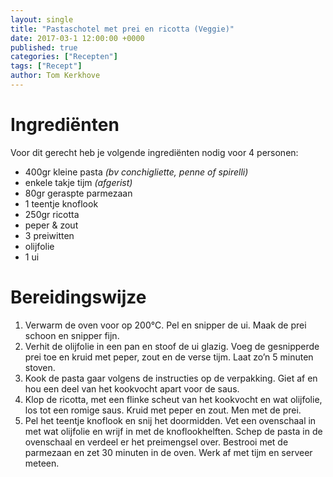 ```yaml
---
layout: single
title: "Pastaschotel met prei en ricotta (Veggie)"
date: 2017-03-1 12:00:00 +0000
published: true
categories: ["Recepten"]
tags: ["Recept"]
author: Tom Kerkhove
---
```


# Ingrediënten
Voor dit gerecht heb je volgende ingrediënten nodig voor 4 personen:

- 400gr kleine pasta _(bv conchigliette, penne of spirelli)_
- enkele takje tijm _(afgerist)_
- 80gr geraspte parmezaan
- 1 teentje knoflook
- 250gr ricotta
- peper & zout
- 3 preiwitten
- olijfolie
- 1 ui

# Bereidingswijze

1. Verwarm de oven voor op 200°C. Pel en snipper de ui. Maak de prei schoon en snipper fijn.
2. Verhit de olijfolie in een pan en stoof de ui glazig. Voeg de gesnipperde prei toe en kruid met peper, zout en de verse tijm. Laat zo’n 5 minuten stoven.
3. Kook de pasta gaar volgens de instructies op de verpakking. Giet af en hou een deel van het kookvocht apart voor de saus.
4. Klop de ricotta, met een flinke scheut van het kookvocht en wat olijfolie, los tot een romige saus. Kruid met peper en zout. Men met de prei.
5. Pel het teentje knoflook en snij het doormidden. Vet een ovenschaal in met wat olijfolie en wrijf in met de knoflookhelften. Schep de pasta in de ovenschaal en verdeel er het preimengsel over. Bestrooi met de parmezaan en zet 30 minuten in de oven. Werk af met tijm en serveer meteen.